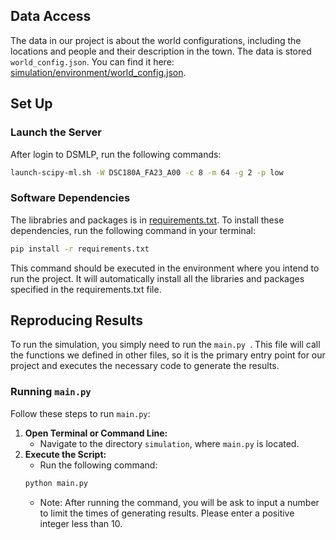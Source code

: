 ## Data Access
The data in our project is about the world configurations, including the locations and people and their description in the town. The data is stored `world_config.json`. You can find it here: [simulation/environment/world_config.json](https://github.com/Sssssimonk/DSC180_B16_Generative_Agents/blob/main/simulation/environment/world_config.json).

## Set Up
### Launch the Server
After login to DSMLP, run the following commands:
```bash
launch-scipy-ml.sh -W DSC180A_FA23_A00 -c 8 -m 64 -g 2 -p low
```

### Software Dependencies
The librabries and packages is in [requirements.txt](https://github.com/Sssssimonk/DSC180_B16_Generative_Agents/blob/main/requirements.txt). To install these dependencies, run the following command in your terminal:

```bash
pip install -r requirements.txt
```

This command should be executed in the environment where you intend to run the project. It will automatically install all the libraries and packages specified in the requirements.txt file.

## Reproducing Results
To run the simulation, you simply need to run the `main.py `. This file will call the functions we defined in other files, so it is the primary entry point for our project and executes the necessary code to generate the results.
### Running `main.py`
Follow these steps to run `main.py`:
1. **Open Terminal or Command Line:**
   - Navigate to the directory `simulation`, where `main.py` is located.
2. **Execute the Script:**
   - Run the following command:
   ```bash
   python main.py
   ```
   - Note: After running the command, you will be ask to input a number to limit the times of generating results. Please enter a positive integer less than 10.
